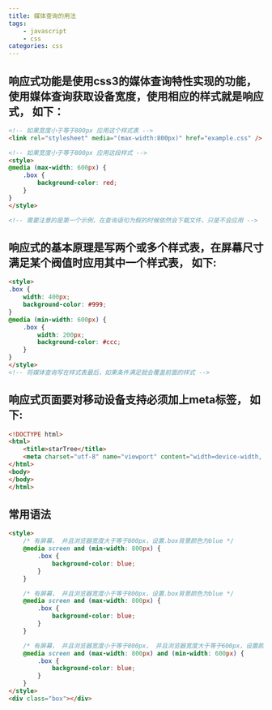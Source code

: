 ```yaml
---
title: 媒体查询的用法
tags: 
    - javascript
    - css
categories: css
---
```


## 响应式功能是使用css3的媒体查询特性实现的功能，使用媒体查询获取设备宽度，使用相应的样式就是响应式， 如下：
<!-- more -->

```html
<!-- 如果宽度小于等于800px 应用这个样式表 -->
<link rel="stylesheet" media="(max-width:800px)" href="example.css" />

<!-- 如果宽度小于等于800px 应用这段样式 -->
<style>
@media (max-width: 600px) {
	.box {
		background-color: red;
	}
}
</style>

<!-- 需要注意的是第一个示例，在查询语句为假的时候依然会下载文件，只是不会应用 -->
```

## 响应式的基本原理是写两个或多个样式表，在屏幕尺寸满足某个阀值时应用其中一个样式表， 如下:
```html
<style>
.box {
	width: 400px;
	background-color: #999;
}
@media (min-width: 600px) {
	.box {
		width: 200px;
		background-color: #ccc;
	}
}	
</style>
<!-- 将媒体查询写在样式表最后，如果条件满足就会覆盖前面的样式 -->
```

## 响应式页面要对移动设备支持必须加上meta标签， 如下:
```html
<!DOCTYPE html>
<html>
	<title>starTree</title>
	<meta charset="utf-8" name="viewport" content="width=device-width, initial-scale=1.0, maximum-scale=1.0, user-scalable=no">
</html>
<body>
</body>
</html>
```

## 常用语法
```html
<style>
	/* 有屏幕， 并且浏览器宽度大于等于800px，设置.box背景颜色为blue */
	@media screen and (min-width: 800px) {
		.box {
			background-color: blue;
		}
	}

	/* 有屏幕， 并且浏览器宽度小于等于800px，设置.box背景颜色为blue */
	@media screen and (max-width: 800px) {
		.box {
			background-color: blue;
		}
	}

	/* 有屏幕， 并且浏览器宽度小于等于800px， 并且浏览器宽度大于等于600px，设置颜色为blue */
	@media screen and (max-width: 800px) and (min-width: 600px) {
		.box {
			background-color: blue;
		}
	}
</style>
<div class="box"></div>
```
